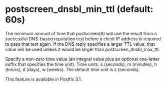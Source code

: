# postscreen_dnsbl_min_ttl (default: 60s)
 The minimum amount of time that postscreen(8) will use the
result from a successful DNS-based reputation test before a
client IP address is required to pass that test again. If the DNS
reply specifies a larger TTL value, that value will be used unless
it would be larger than postscreen\_dnsbl\_max\_ttl. 


 Specify a non-zero time value (an integral value plus an optional
one-letter suffix that specifies the time unit). Time units: s
(seconds), m (minutes), h (hours), d (days), w (weeks).
The default time unit is s (seconds). 


 This feature is available in Postfix 3.1. 


